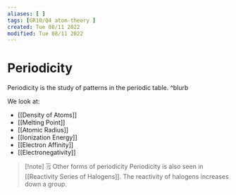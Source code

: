 ```yaml
---
aliases: [ ]
tags: [GR10/Q4 atom-theory ]
created: Tue 08/11 2022
modified: Tue 08/11 2022
---
```

# Periodicity
Periodicity is the study of patterns in the periodic table. ^blurb

We look at:
- [[Density of Atoms]]
- [[Melting Point]]
- [[Atomic Radius]]
- [[Ionization Energy]]
- [[Electron Affinity]]
- [[Electronegativity]]


> [!note] :spiral_notepad: Other forms of periodicity
> Periodicity is also seen in [[Reactivity Series of Halogens]]. The reactivity of halogens increases down a group. 

